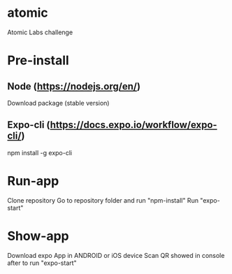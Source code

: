 # atomic
Atomic Labs challenge

# Pre-install
## Node (https://nodejs.org/en/)
Download package (stable version)

## Expo-cli (https://docs.expo.io/workflow/expo-cli/)
npm install -g expo-cli

# Run-app
Clone repository
Go to repository folder and run "npm-install"
Run "expo-start"

# Show-app
Download expo App in ANDROID or iOS device
Scan QR showed in console after to run "expo-start"
